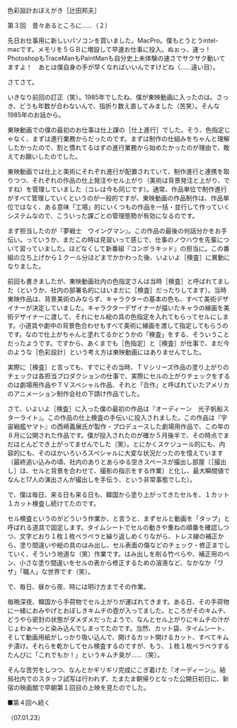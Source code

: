 <!-- source: http://web.archive.org/web/20250215190716/http://www.style.fm/as/05_column/tsujita/tsujita03.shtml -->

色彩設計おぼえがき［辻田邦夫］

第３回　昔々あるところに……（２）

先日お仕事用に新しいパソコンを買いました。MacPro。僕もとうとうintel-macです。メモリを５ＧＢに増設して早速お仕事に投入。ぬぉっ、速っ！　PhotoshopもTraceManもPaintManも自分史上未体験の速さでサクサク動いてますよ！　あとは僕自身の手が早くなればいいんですけどね（……遠い目）。

さてさて。

いきなり前回の訂正（笑）。1985年でしたね、僕が東映動画に入ったのは。さっき、どうも年数が合わないんで、指折り数え直してみました（苦笑）。そんな1985年のお話から。

東映動画での僕の最初のお仕事は仕上課の［仕上進行］でした。そう、色指定じゃなく、まずは進行業務からだったのです。まずは制作の仕組みをちゃんと理解したかったので、割と慣れてるはずの進行業務から始めたかったのが理由で、敢えてお願いしたのでした。

東映動画では仕上と美術にそれぞれ進行が配置されていて、制作進行と連携を取りつつ、それぞれの作品の仕上発注やセル上がり（美術は背景発注と上がり、ですね）を管理していました（コレは今も同じです）。通常、作品単位で制作進行がすべて管理していくというのが一般的ですが、東映動画の作品制作は、作品単位ではなく、ある意味「工場」的にいくつもの作品を一括・並行して作っていくシステムなので、こういった課ごとの管理態勢が有効になるのです。

まず担当したのが『夢戦士　ウイングマン』。この作品の最後の何話分かをお手伝い。っていうか、まだこの時は見習いって感じで、仕事のノウハウを先輩について習っていました。ほどなくして新番組『コンポラキッド』の担当に。この番組の立ち上げから１クール分ほどまでかかわった後、いよいよ［検査］に異動になりました。

前回も書きましたが、東映動画社内の色指定さんは当時［検査］と呼ばれてました（というか、社内の部署名的にはいまだに［検査］だったりしてます）。当時東映作品は、背景美術のみならず、キャラクターの基本の色も、すべて美術デザイナーが決定していました。キャラクターデザイナーが描いたキャラの線画を美術デザイナーに渡して、それにセル絵の具の色指定を入れてもらってセルにします。小道具や劇中の背景色合わせもすべて美術に線画を渡して指定してもらうのです。なので仕上がちゃんと塗れてるかどうかの「検査」をする、そういうことだったようです。ですから、あくまでも［色指定］と［検査］が仕事で、まだ今のような［色彩設計］という考え方は東映動画にはありませんでした。

実際に［検査］と言っても、すでにその当時、ＴＶシリーズ作品の塗り上がりのチェックは各担当プロダクションの仕事で、実際にセルの上がりチェックをするのは劇場用作品やＴＶスペシャル作品、それと「合作」と呼ばれていたアメリカのアニメーション制作会社の下請け作品でした。

さて、いよいよ［検査］に入った僕の最初の作品は『オーディーン　光子帆船スターライト』。この作品の仕上検査の手伝いに投入されました。この作品は『宇宙戦艦ヤマト』の西崎義展氏が製作・プロデュースした劇場用作品で、この年の８月に公開された作品です。僕が投入されたのが確か５月後半で、その時点でまだほとんどでき上がってませんでした（笑）。とにかくスケジュール的にも、内容的にも、そのほかいろいろスペシャルに大変な状況だったのを憶えています（最終追い込みの頃、社内のありとあらゆる空きスペースが撮出し部屋〔［撮出し］は、セルと背景を合わせて、撮影の指示をする作業〕と化し、最大瞬間値でなんと17人の演出さんが撮出しを手伝う、という非常事態でした）。

で、僕は毎日、来る日も来る日も、韓国から塗り上がってきたセルを、１カット１カット検査し続けてたのです。

セル検査というのがどういう作業か、と言うと、まずセルと動画を「タップ」と呼ばれる道具で固定します。タイムシートでセルの動きや重ねの順番を確認しつつ、文字どおり１枚１枚ペラペラと繰り返しめくりながら、トレス線の補正から、塗り間違いや絵の具のはみ出し、セル表面の傷などのチェック・修正までしていく、そういう地道な（笑）作業です。はみ出しを削る竹べらや、補正用のペン、小さな塗り間違いをセルの表から修正するための溶液など、なかなか「ワザ」「職人」な世界です（笑）。

で、毎日、昼から夜、時には明け方までその作業。

毎晩深夜、韓国から手荷物でセル上がりが運ばれてきます。ある日、その手荷物に一緒におみやげとおぼしきキムチの壺が入ってました。ところがそのキムチ、どうやら密封の状態がダメダメだったようで、なんとセル上がりにキムチの汁がじょわぁ〜っと染み込んでしまってたのです。当然、カット袋、タイムシート、そして動画用紙がしっかり吸い込んで、開けるカット開けるカット、すべてキムチ漬け。それらを乾かしてセル検査するのですが、もう、１枚１枚ペラペラするたんびに「これでもか！」というキムチ臭が……（笑）。

そんな苦労をしつつ、なんとかギリギリ完成にこぎ着けた『オーディーン』。結局社内でのスタッフ試写は行われず、たまたま朝帰りとなった公開日初日に、新宿の映画館で早朝第１回目の上映を見たのでした。

■第４回へ続く

（07.01.23）
